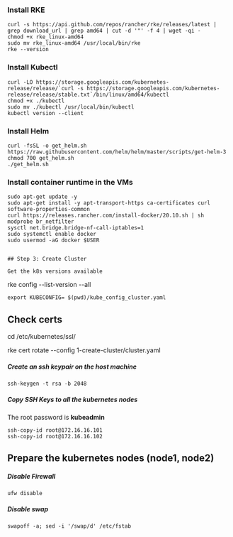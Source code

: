 ### Install RKE

```
curl -s https://api.github.com/repos/rancher/rke/releases/latest | grep download_url | grep amd64 | cut -d '"' -f 4 | wget -qi -
chmod +x rke_linux-amd64
sudo mv rke_linux-amd64 /usr/local/bin/rke
rke --version
```

### Install Kubectl

```
curl -LO https://storage.googleapis.com/kubernetes-release/release/`curl -s https://storage.googleapis.com/kubernetes-release/release/stable.txt`/bin/linux/amd64/kubectl
chmod +x ./kubectl
sudo mv ./kubectl /usr/local/bin/kubectl
kubectl version --client
```

### Install Helm

```
curl -fsSL -o get_helm.sh https://raw.githubusercontent.com/helm/helm/master/scripts/get-helm-3
chmod 700 get_helm.sh
./get_helm.sh
```

### Install container runtime in the VMs

```
sudo apt-get update -y
sudo apt-get install -y apt-transport-https ca-certificates curl software-properties-common
curl https://releases.rancher.com/install-docker/20.10.sh | sh
modprobe br_netfilter
sysctl net.bridge.bridge-nf-call-iptables=1
sudo systemctl enable docker
sudo usermod -aG docker $USER


## Step 3: Create Cluster

Get the k8s versions available

```

rke config --list-version --all

```
export KUBECONFIG= $(pwd)/kube_config_cluster.yaml
```

## Check certs

cd /etc/kubernetes/ssl/

rke cert rotate --config 1-create-cluster/cluster.yaml

##### Create an ssh keypair on the host machine

```
ssh-keygen -t rsa -b 2048
```

##### Copy SSH Keys to all the kubernetes nodes

The root password is **kubeadmin**

```
ssh-copy-id root@172.16.16.101
ssh-copy-id root@172.16.16.102
```

## Prepare the kubernetes nodes (node1, node2)

##### Disable Firewall

```
ufw disable
```

##### Disable swap

```
swapoff -a; sed -i '/swap/d' /etc/fstab
```

